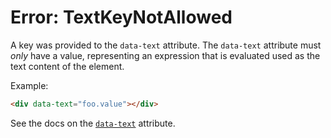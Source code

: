 # Error: TextKeyNotAllowed

A key was provided to the `data-text` attribute. The `data-text` attribute must _only_ have a value, representing an expression that is evaluated used as the text content of the element.

Example:

```html
<div data-text="foo.value"></div>
```

See the docs on the [`data-text`](https://data-star.dev/reference/plugins_attributes#text) attribute.